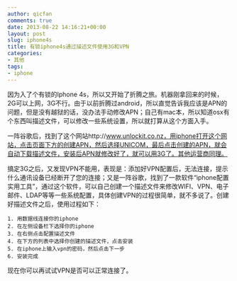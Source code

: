 ```yaml
---
author: qicfan
comments: true
date: 2013-08-22 14:16:21+00:00
layout: post
slug: iphone4s
title: 有锁iphone4s通过描述文件使用3G和VPN
categories:
- 其他
tags:
- iphone
---
```


因为入了个有锁的Iphone 4s，所以又开始了折腾之旅。机器刚拿回来的时候，2G可以上网，3G不行。由于以前折腾过android，所以直觉告诉我应该是APN的问题，但是没有越狱的话，没办法手动修改APN；自己有mac本，所以知道osx有个东西叫描述文件，可以修改一些系统设置，所以就打算从这个方面入手。

一阵谷歌后，找到了这个网站http://www.unlockit.co.nz，用iphone打开这个网站，点击页面下方的创建APN，然后选择UNICOM，最后点击创建的APN，就会自动下载描述文件，安装后APN就修改好了，就可以用3G了。其他运营商同理。

搞定3G之后，又发现VPN不能用，表现是：添加好VPN配置后，无法连接，提示什么通讯设备已经断开了您的连接；又是一阵谷歌，找到了一款软件“iphone配置实用工具”，通过这个软件，可以自己创建一个描述文件来修改WIFI、VPN、电子邮件、LDAP等等一些系统配置，具体创建VPN的过程很简单，就不多说了。创建好描述文件之后，使用过程如下：

	1. 用数据线连接你的iphone
	2. 在左侧设备栏下选择你的iphone
	3. 在右侧点击配置描述文件
	4. 在下方的列表中选择你创建的描述文件，点击安装
	5. 在iphone上输入vpn的密码，然后点击下一步
	6. 安装完成

现在你可以再试试VPN是否可以正常连接了。

